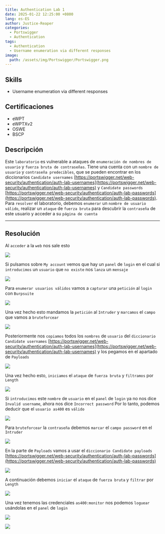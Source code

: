 ```yaml
---
title: Authentication Lab 1
date: 2025-01-22 12:25:00 +0800
lang: es-ES
author: Justice-Reaper
categories:
  - Portswigger
  - Authentication
tags:
  - Authentication
  - Username enumeration via different responses
image:
  path: /assets/img/Portswigger/Portswigger.png
---
```


## Skills

- Username enumeration via different responses
  
## Certificaciones

- eWPT
- eWPTXv2
- OSWE
- BSCP
  
## Descripción

Este `laboratorio` es vulnerable a ataques de `enumeración de nombres de usuario` y `fuerza bruta de contraseñas`. Tiene una cuenta con un `nombre de usuario` y `contraseña predecibles`, que se pueden encontrar en los diccionarios `Candidate usernames` [https://portswigger.net/web-security/authentication/auth-lab-usernames](https://portswigger.net/web-security/authentication/auth-lab-usernames) y `Candidate passwords` [https://portswigger.net/web-security/authentication/auth-lab-passwords](https://portswigger.net/web-security/authentication/auth-lab-passwords). Para `resolver` el laboratorio, debemos `enumerar` un `nombre de usuario válido`, realizar un `ataque` de `fuerza bruta` para descubrir la `contraseña` de este usuario y acceder a su `página de cuenta`

---

## Resolución

Al `acceder` a la `web` nos sale esto

![](/assets/img/Authentication-Lab-1/image_1.png)

Si pulsamos sobre `My account` vemos que hay un `panel` de `login` en el cual si `introducimos` un `usuario` que `no existe` nos `lanza` un `mensaje`

![](/assets/img/Authentication-Lab-1/image_2.png)

Para `enumerar usuarios válidos` vamos a `capturar` una `petición` al `login` con `Burpsuite`

![](/assets/img/Authentication-Lab-1/image_3.png)

Una vez hecho esto mandamos la `petición` al `Intruder` y `marcamos` el `campo` que vamos a `bruteforcear`

![](/assets/img/Authentication-Lab-1/image_4.png)

Posteriormente nos `copiamos` todos los `nombres` de `usuario` del `diccionario Candidate usernames` [https://portswigger.net/web-security/authentication/auth-lab-usernames](https://portswigger.net/web-security/authentication/auth-lab-usernames) y los pegamos en el apartado de `Payloads`

![](/assets/img/Authentication-Lab-1/image_5.png)

Una vez hecho esto, `iniciamos` el `ataque` de `fuerza bruta` y `filtramos` por `Length`

![](/assets/img/Authentication-Lab-1/image_6.png)

Si `introducimos` este `nombre` de `usuario` en el `panel` de `login` ya no nos dice `Invalid username`, ahora nos dice `Incorrect password` Por lo tanto, podemos deducir que el `usuario as400` es `válido`

![](/assets/img/Authentication-Lab-1/image_7.png)

Para `bruteforcear` la `contraseña` debemos `marcar` el `campo password` en el `Intruder`

![](/assets/img/Authentication-Lab-1/image_8.png)

En la parte de `Payloads` vamos a usar el `diccionario Candidate payloads` [https://portswigger.net/web-security/authentication/auth-lab-passwords](https://portswigger.net/web-security/authentication/auth-lab-passwords)

![](/assets/img/Authentication-Lab-1/image_9.png)

A continuación debemos `iniciar` el `ataque` de `fuerza bruta` y `filtrar` por `Length`

![](/assets/img/Authentication-Lab-1/image_10.png)

Una vez tenemos las credenciales `as400:monitor` nos podemos `loguear` usándolas en el `panel` de `login`

![](/assets/img/Authentication-Lab-1/image_11.png)

![](/assets/img/Authentication-Lab-1/image_12.png)
